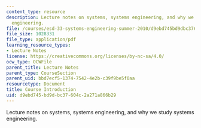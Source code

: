 ```yaml
---
content_type: resource
description: Lecture notes on systems, systems engineering, and why we study systems
  engineering.
file: /courses/esd-33-systems-engineering-summer-2010/d9ebd745bd9dbc37604c2a271a866b29_MITESD_33SUM10_lec01.pdf
file_size: 1028331
file_type: application/pdf
learning_resource_types:
- Lecture Notes
license: https://creativecommons.org/licenses/by-nc-sa/4.0/
ocw_type: OCWFile
parent_title: Lecture Notes
parent_type: CourseSection
parent_uid: bbd7ecf5-1374-7542-4e2b-c39f9be5f0aa
resourcetype: Document
title: Course Introduction
uid: d9ebd745-bd9d-bc37-604c-2a271a866b29
---
```

Lecture notes on systems, systems engineering, and why we study systems engineering.
